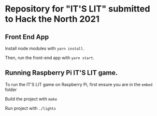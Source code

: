 # Repository for "IT'S LIT" submitted to Hack the North 2021

## Front End App
Install node modules with ```yarn install```.

Then, run the front-end app with ```yarn start```.

## Running Raspberry Pi IT'S LIT game.
To run the IT'S LIT game on Raspberry Pi, first ensure you are in the ```embed``` folder

Build the project with ```make```

Run project with ```./lights```
